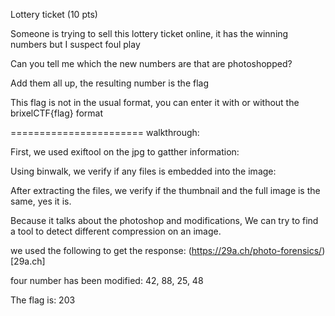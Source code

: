 Lottery ticket (10 pts)
 
Someone is trying to sell this lottery ticket online, it has the winning numbers but I suspect foul play

Can you tell me which the new numbers are that are photoshopped?

Add them all up, the resulting number is the flag

This flag is not in the usual format, you can enter it with or without the brixelCTF{flag} format



=======================
walkthrough:

First, we used exiftool on the jpg to gatther information:


Using binwalk, we verify if any files is embedded into the image:


After extracting the files, we verify if the thumbnail and the full image is the same, yes it is.

Because it talks about the photoshop and modifications, We can try to find a tool to detect different compression on an image.

we used the following to get the response:
(https://29a.ch/photo-forensics/)[29a.ch]

four number has been modified:
42, 88, 25, 48

The flag is:
203